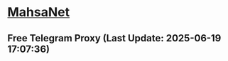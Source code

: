 
# [MahsaNet](https://t.me/mahsa_net)
## Free Telegram Proxy (Last Update: 2025-06-19 17:07:36)

    